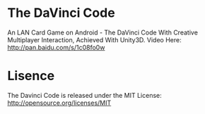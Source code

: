 # The DaVinci Code
An LAN Card Game on Android - The DaVinci Code
With Creative Multiplayer Interaction, Achieved With Unity3D.
Video Here: http://pan.baidu.com/s/1c08fo0w
# Lisence
The Davinci Code is released under the MIT License: http://opensource.org/licenses/MIT
